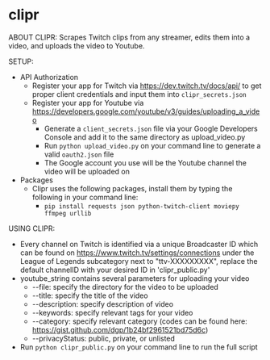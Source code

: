 # clipr
ABOUT CLIPR:
Scrapes Twitch clips from any streamer, edits them into a video, and uploads the video to Youtube.

SETUP:
  - API Authorization
    - Register your app for Twitch via https://dev.twitch.tv/docs/api/ to get proper client credentials and input them into `clipr_secrets.json`
    - Register your app for Youtube via https://developers.google.com/youtube/v3/guides/uploading_a_video
      - Generate a `client_secrets.json` file via your Google Developers Console and add it to the same directory as upload_video.py
      - Run `python upload_video.py` on your command line to generate a valid `oauth2.json` file
      - The Google account you use will be the Youtube channel the video will be uploaded on
  - Packages
    - Clipr uses the following packages, install them by typing the following in your command line:
      - `pip install requests json python-twitch-client moviepy ffmpeg urllib `
      
USING CLIPR:
  - Every channel on Twitch is identified via a unique Broadcaster ID which can be found on https://www.twitch.tv/settings/connections under the
    League of Legends subcategory next to "ttv-XXXXXXXXX", replace the default channelID with your desired ID in 'clipr_public.py'
  - youtube_string contains several parameters for uploading your video
    - --file: specify the directory for the video to be uploaded
    - --title: specify the title of the video
    - --description: specify description of video
    - --keywords: specify relevant tags for your video
    - --category: specify relevant category (codes can be found here: https://gist.github.com/dgp/1b24bf2961521bd75d6c)
    - --privacyStatus: public, private, or unlisted
  - Run `python clipr_public.py` on your command line to run the full script
 

